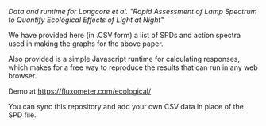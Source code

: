 *Data and runtime for Longcore et al. "Rapid Assessment of Lamp Spectrum to Quantify Ecological Effects of Light at Night"*

We have provided here (in .CSV form) a list of SPDs and action spectra used in making the graphs for the above paper.

Also provided is a simple Javascript runtime for calculating responses, which makes for a free way to reproduce the results that can run in any web browser.

Demo at https://fluxometer.com/ecological/

You can sync this repository and add your own CSV data in place of the SPD file.
